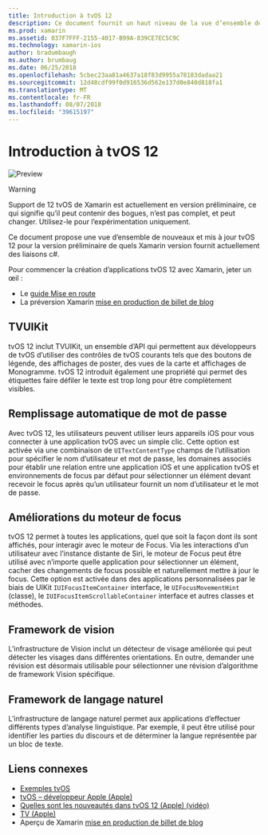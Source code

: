 ```yaml
---
title: Introduction à tvOS 12
description: Ce document fournit un haut niveau de la vue d’ensemble des fonctionnalités nouvelles et mises à jour de tvOS 12 pour la préversion de quels Xamarin fournit actuellement des liaisons c#.
ms.prod: xamarin
ms.assetid: 037F7FFF-2155-4017-B99A-839CE7EC5C9C
ms.technology: xamarin-ios
author: bradumbaugh
ms.author: brumbaug
ms.date: 06/25/2018
ms.openlocfilehash: 5cbec23aa81a4637a18f83d9955a78183dadaa21
ms.sourcegitcommit: 12d48cdf99f0d916536d562e137d0e840d818fa1
ms.translationtype: MT
ms.contentlocale: fr-FR
ms.lasthandoff: 08/07/2018
ms.locfileid: "39615197"
---
```

# <a name="introduction-to-tvos-12"></a>Introduction à tvOS 12

![Preview](~/media/shared/preview.png)

> [!WARNING]
> Support de 12 tvOS de Xamarin est actuellement en version préliminaire, ce qui signifie qu’il peut contenir des bogues, n’est pas complet, et peut changer. Utilisez-le pour l’expérimentation uniquement.

Ce document propose une vue d’ensemble de nouveaux et mis à jour tvOS 12 pour la version préliminaire de quels Xamarin version fournit actuellement des liaisons c#.

Pour commencer la création d’applications tvOS 12 avec Xamarin, jeter un œil :

- Le [guide Mise en route](~/ios/platform/introduction-to-ios12/get-started.md)
- La préversion Xamarin [mise en production de billet de blog](https://releases.xamarin.com/preview-release-xcode-10-beta-5/)

## <a name="tvuikit"></a>TVUIKit

tvOS 12 inclut TVUIKit, un ensemble d’API qui permettent aux développeurs de tvOS d’utiliser des contrôles de tvOS courants tels que des boutons de légende, des affichages de poster, des vues de la carte et affichages de Monogramme. tvOS 12 introduit également une propriété qui permet des étiquettes faire défiler le texte est trop long pour être complètement visibles.

## <a name="password-autofill"></a>Remplissage automatique de mot de passe

Avec tvOS 12, les utilisateurs peuvent utiliser leurs appareils iOS pour vous connecter à une application tvOS avec un simple clic. Cette option est activée via une combinaison de `UITextContentType` champs de l’utilisation pour spécifier le nom d’utilisateur et mot de passe, les domaines associés pour établir une relation entre une application iOS et une application tvOS et environnements de focus par défaut pour sélectionner un élément devant recevoir le focus après qu’un utilisateur fournit un nom d’utilisateur et le mot de passe.

## <a name="focus-engine-enhancements"></a>Améliorations du moteur de focus

tvOS 12 permet à toutes les applications, quel que soit la façon dont ils sont affichés, pour interagir avec le moteur de Focus. Via les interactions d’un utilisateur avec l’instance distante de Siri, le moteur de Focus peut être utilisé avec n’importe quelle application pour sélectionner un élément, cacher des changements de focus possible et naturellement mettre à jour le focus. Cette option est activée dans des applications personnalisées par le biais de UIKit `IUIFocusItemContainer` interface, le `UIFocusMovementHint` (classe), le `IUIFocusItemScrollableContainer` interface et autres classes et méthodes.

## <a name="vision-framework"></a>Framework de vision

L’infrastructure de Vision inclut un détecteur de visage améliorée qui peut détecter les visages dans différentes orientations. En outre, demander une révision est désormais utilisable pour sélectionner une révision d’algorithme de framework Vision spécifique.

## <a name="natural-language-framework"></a>Framework de langage naturel

L’infrastructure de langage naturel permet aux applications d’effectuer différents types d’analyse linguistique. Par exemple, il peut être utilisé pour identifier les parties du discours et de déterminer la langue représentée par un bloc de texte.

## <a name="related-links"></a>Liens connexes

- [Exemples tvOS](https://developer.xamarin.com/samples/tvos/all/)
- [tvOS – développeur Apple (Apple)](https://developer.apple.com/tvos/)
- [Quelles sont les nouveautés dans tvOS 12 (Apple) (vidéo)](https://developer.apple.com/videos/play/wwdc2018/208/)
- [TV (Apple)](https://www.apple.com/tv/)
- Aperçu de Xamarin [mise en production de billet de blog](https://releases.xamarin.com/preview-release-xcode-10-beta-5/)
